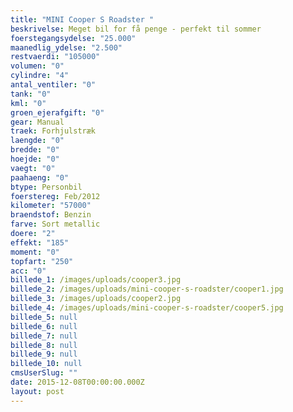 ```yaml
---
title: "MINI Cooper S Roadster "
beskrivelse: Meget bil for få penge - perfekt til sommer
foerstegangsydelse: "25.000"
maanedlig_ydelse: "2.500"
restvaerdi: "105000"
volumen: "0"
cylindre: "4"
antal_ventiler: "0"
tank: "0"
kml: "0"
groen_ejerafgift: "0"
gear: Manual
traek: Forhjulstræk
laengde: "0"
bredde: "0"
hoejde: "0"
vaegt: "0"
paahaeng: "0"
btype: Personbil
foerstereg: Feb/2012
kilometer: "57000"
braendstof: Benzin
farve: Sort metallic
doere: "2"
effekt: "185"
moment: "0"
topfart: "250"
acc: "0"
billede_1: /images/uploads/cooper3.jpg
billede_2: /images/uploads/mini-cooper-s-roadster/cooper1.jpg
billede_3: /images/uploads/cooper2.jpg
billede_4: /images/uploads/mini-cooper-s-roadster/cooper5.jpg
billede_5: null
billede_6: null
billede_7: null
billede_8: null
billede_9: null
billede_10: null
cmsUserSlug: ""
date: 2015-12-08T00:00:00.000Z
layout: post
---
```



